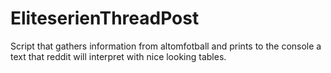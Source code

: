 # EliteserienThreadPost
Script that gathers information from altomfotball and prints to the console a text that reddit will interpret with nice looking tables.
